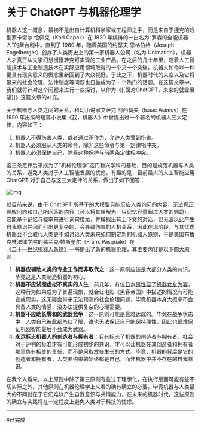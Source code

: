 # 关于 ChatGPT 与机器伦理学

机器人这一概念，最初不是出自计算机科学家或工程师之手，而是来自于捷克的戏剧家卡雷尔·恰佩克（Karl Capek）在 1920 年编排的一出名为“罗森的全能机器人”的舞台剧中。直到了 1960 年，随着美国的约瑟夫·恩格伯格（Joseph Engelberger）创办了人类历史上的第一家机器人公司（名为 Unimation），机器人才真正从文学幻想慢慢转变可实现的工业产品。在之后的几十年里，随着人工智能技术与工业制造技术在实际应用领域取得的一个又一个突破，机器人如今以一种更具有现实意义的概念重新回到了大众视野。于此之下，机器时代的来临以及它将带来的社会伦理、法律制度等问题也日益成为了一个热门的话题。在这篇文章中，我们就将针对这个问题来进行一些探讨，以作为《[[面对ChatGPT，未来的就业展望]]》这篇文章的补充。

关于机器与人类之间的关系，科幻小说家艾萨克·阿西莫夫（Isaac Asimov）在 1950 年出版的短篇小说集《我，机器人》中曾提出过一个著名的机器人三大定律，内容如下：

1. 机器人不得伤害人类，或者通过不作为，允许人类受到伤害。
2. 机器人必须服从人类的命令，除非这些命令与第一定律相冲突。
3. 机器人必须保护自己，除非这种保护与前两条定律相冲突。

这三条定律后来成为了“机械伦理学”这门新兴学科的基础，目的是规范机器与人类的关系，避免人类对于人工智能发展的忧虑。有趣的是，目前最火的人工智能应用 ChatGPT 对于自己与这三大定律的关系，做出了如下回答：

![img](https://img2023.cnblogs.com/blog/691082/202307/691082-20230713103854108-463064453.png)

就目前来说，由于 ChatGPT 所基于的大模型只能反应人类询问的内容，无法真正理解问题和自己所回答的内容（可以将其理解为一只记忆容量超过人类的鹦鹉），它能基于记忆与概率来进行词句接龙，并模拟出有上下文的对话，但无法以此产生自我意识并因而引出更复杂的、会导致伤害的人机关系，因此在现阶段，与其忧虑机器会不会取代人类更不如讨论人类未来如何制定新的机器人原则，于是美国布鲁克林法律学院的弗兰克·帕斯奎尔（Frank Pasquale）在[《二十一世纪机器人新律》](https://book.douban.com/subject/36304587/)一书提出了新的机器伦理，其主要内容是以下四大原则：

1. **机器应辅助人类的专业工作而非取代之**：这一原则应该是大部分人类的共识，毕竟这是人类制造机器的初心。
2. **机器不应试图虚拟不真实的人生**：前几年，有位[日本男性娶了机器女友为妻](https://zhuanlan.zhihu.com/p/54376616)，这种行为如果成为了普遍现象，就会让电影《黑客帝国》中描述的情况有可能变成现实，这无疑会带来无法预测的社会伦理问题，毕竟机器本身大概率不会具备人类的情感，没办法提供复杂的心理需要。
3. **机器不应助长零和的武器竞争**：这一原则可能是最难达成的。毕竟在战争状态中，人类自己彼此都杀红了眼，谁也无法保证自己能保持理性，因此也很难保证机器智能最后不会成为武器。
4. **永远标志机器人的创造者与拥有者**：只有标志了机器的创造者与拥有者，社会对于评判的标准才有可能形成初步的共识，才可以让机器在其创造者和拥有者那里负有相关的责任，而不是采取放任生长的方式。毕竟，机器的背后是它的创造者和拥有者，人类要约束的始终都是自己，而非机器中并不存在的自我意识。

在我个人看来，以上原则中除了第三原则有些过于理想化，在执行层面可能有些不切实际之外，其他原则在机器伦理学上来看的确有确立的必要，毕竟机器与人类最大的不同就在于它们难以产生自我意识与共情能力，在未来的机器时代，这些原则的确立与实践将在一定程度上避免人类对于科技的忧虑。

----
#已完成
